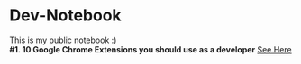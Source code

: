 # Dev-Notebook
This is my public notebook :) <br>
<b>#1. 10 Google Chrome Extensions you should use as a developer</b>
<a href="https://dev.to/pascavld/10-google-chrome-extensions-you-should-use-as-a-developer-26kh"> See Here</a>
